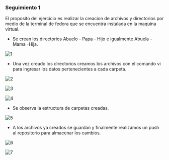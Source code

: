 
### Seguimiento 1

El proposito del ejercicio es realizar la creacion de archivos y directorios por medio de la terminal de fedora que se encuentra instalada en la maquina virtual.

- Se crean los directorios Abuelo - Papa - Hijo e igualmente Abuela - Mama -Hija.

![1](https://user-images.githubusercontent.com/90016164/167902450-b3771821-1d67-45db-9ff7-60c6535ef2d2.png)

- Una vez creado los directorios creamos los archivos con el comando vi para ingresar los datos pertenecientes a cada carpeta.

![2](https://user-images.githubusercontent.com/90016164/167902589-c3915c8d-9530-45b3-a862-1f4b4b57cdbf.PNG)

![3](https://user-images.githubusercontent.com/90016164/167902592-21d8f63d-9cb0-4e9b-a5dd-9c2ba2af9025.PNG)

![4](https://user-images.githubusercontent.com/90016164/167902584-392ab265-084d-4b52-8b81-1694eb41c573.PNG)

- Se observa la estructura de carpetas creadas.

![5](https://user-images.githubusercontent.com/90016164/167902784-52c73264-a969-45d2-a25b-4183347c1b4c.PNG)

- A los archivos ya creados se guardan y finalmente realizamos un push al repositorio para almacenar los cambios.

![6](https://user-images.githubusercontent.com/90016164/167903770-7c50a170-5ca3-48b6-82f0-814d027770cc.PNG)

![7](https://user-images.githubusercontent.com/90016164/167903783-7abb99dc-bd0c-4e7c-a01f-e70a2d34477f.jpg)

